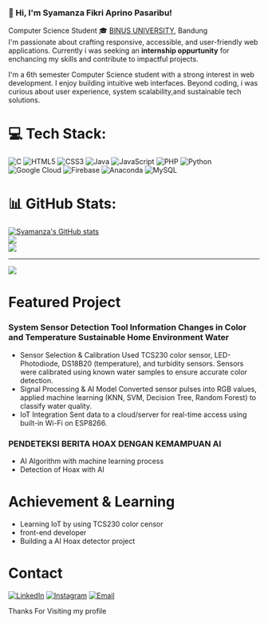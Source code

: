 <!-- Simple bio and stats -->

### 👋 Hi, I'm Syamanza Fikri Aprino Pasaribu!
 Computer Science Student 🎓 [BINUS UNIVERSITY](https://binus.ac.id/), Bandung<br/>
 I'm passionate about crafting responsive, accessible, and user-friendly web applications. Currently i was seeking an **internship oppurtunity** for enchancing my skills and contribute to impactful projects.

 I'm a 6th semester Computer Science student with a strong interest in web development. I enjoy building intuitive web interfaces. Beyond coding, i was curious about user experience, system scalability,and sustainable tech solutions.
# 💻 Tech Stack:
![C](https://img.shields.io/badge/c-%2300599C.svg?style=for-the-badge&logo=c&logoColor=white) ![HTML5](https://img.shields.io/badge/html5-%23E34F26.svg?style=for-the-badge&logo=html5&logoColor=white) ![CSS3](https://img.shields.io/badge/css3-%231572B6.svg?style=for-the-badge&logo=css3&logoColor=white) ![Java](https://img.shields.io/badge/java-%23ED8B00.svg?style=for-the-badge&logo=openjdk&logoColor=white) ![JavaScript](https://img.shields.io/badge/javascript-%23323330.svg?style=for-the-badge&logo=javascript&logoColor=%23F7DF1E) ![PHP](https://img.shields.io/badge/php-%23777BB4.svg?style=for-the-badge&logo=php&logoColor=white) ![Python](https://img.shields.io/badge/python-3670A0?style=for-the-badge&logo=python&logoColor=ffdd54) ![Google Cloud](https://img.shields.io/badge/GoogleCloud-%234285F4.svg?style=for-the-badge&logo=google-cloud&logoColor=white) ![Firebase](https://img.shields.io/badge/firebase-%23039BE5.svg?style=for-the-badge&logo=firebase) ![Anaconda](https://img.shields.io/badge/Anaconda-%2344A833.svg?style=for-the-badge&logo=anaconda&logoColor=white)
![MySQL](https://img.shields.io/badge/mysql-4479A1.svg?style=for-the-badge&logo=mysql&logoColor=white)

# 📊 GitHub Stats:
[![Syamanza's GitHub stats](https://github-readme-stats.vercel.app/api?username=Syamanza&show_icons=true&theme=radical)](https://github.com/anuraghazra/github-readme-stats)<br/>
![](https://nirzak-streak-stats.vercel.app/?user=Syamanza&theme=dark&hide_border=false)<br/>
![](https://github-readme-stats.vercel.app/api/top-langs/?username=Syamanza&theme=dark&hide_border=false&include_all_commits=false&count_private=false&layout=compact)

---
[![](https://visitcount.itsvg.in/api?id=Syamanza&icon=0&color=0)](https://visitcount.itsvg.in)

# Featured Project
### System Sensor Detection Tool Information Changes in Color and Temperature Sustainable Home Environment Water
- Sensor Selection & Calibration
Used TCS230 color sensor, LED-Photodiode, DS18B20 (temperature), and turbidity sensors. Sensors were calibrated using known water samples to ensure accurate color detection.
- Signal Processing & AI Model
Converted sensor pulses into RGB values, applied machine learning (KNN, SVM, Decision Tree, Random Forest) to classify water quality.
- IoT Integration
Sent data to a cloud/server for real-time access using built-in Wi-Fi on ESP8266.

### PENDETEKSI BERITA HOAX DENGAN KEMAMPUAN AI
- AI Algorithm with machine learning process
- Detection of Hoax with AI

# Achievement & Learning
- Learning IoT by using TCS230 color censor  
- front-end developer
- Building a AI Hoax detector project

# Contact
[![LinkedIn](https://img.shields.io/badge/LinkedIn-0077B5?style=for-the-badge&logo=linkedin&logoColor=white)](https://linkedin.com/in/syamanza-fikri-aprino-pasaribu-0320b5299)
[![Instagram](https://img.shields.io/badge/Instagram-E4405F?style=for-the-badge&logo=instagram&logoColor=white)](https://instagram.com/aprino_14)
[![Email](https://img.shields.io/badge/-rinoaprino199%40gmail.com-D14836?style=flat&logo=gmail&logoColor=white)](mailto:rinoaprino199@gmail.com)

Thanks For Visiting my profile
